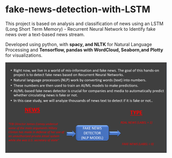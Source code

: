 # fake-news-detection-with-LSTM

This project is based on analysis and classification of news using an LSTM (Long Short Term Memory) - Recurrent Neural Network to Identify fake news over a text-based news stream. 
  
Developed using python, with **spacy, and NLTK** for Natural Language Processing and **Tensorflow, pandas with WordCloud, Seaborn,and Plotty** for visualizations.   

![Project Structure](https://raw.githubusercontent.com/cmadusankahw/fake-news-detection-with-LSTM/main/project_structure.png)
